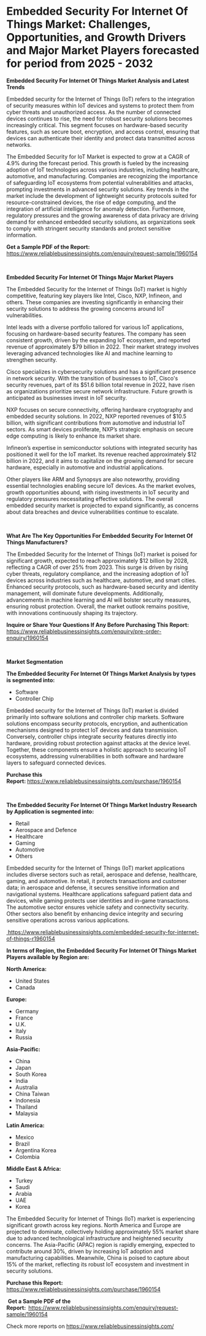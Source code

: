 <p><h1>Embedded Security For Internet Of Things Market: Challenges, Opportunities, and Growth Drivers and Major Market Players forecasted for period from 2025 - 2032</h1></p><p><strong>Embedded Security For Internet Of Things Market Analysis and Latest Trends</strong></p>
<p><p>Embedded security for the Internet of Things (IoT) refers to the integration of security measures within IoT devices and systems to protect them from cyber threats and unauthorized access. As the number of connected devices continues to rise, the need for robust security solutions becomes increasingly critical. This segment focuses on hardware-based security features, such as secure boot, encryption, and access control, ensuring that devices can authenticate their identity and protect data transmitted across networks.</p><p>The Embedded Security for IoT Market is expected to grow at a CAGR of 4.9% during the forecast period. This growth is fueled by the increasing adoption of IoT technologies across various industries, including healthcare, automotive, and manufacturing. Companies are recognizing the importance of safeguarding IoT ecosystems from potential vulnerabilities and attacks, prompting investments in advanced security solutions. Key trends in the market include the development of lightweight security protocols suited for resource-constrained devices, the rise of edge computing, and the integration of artificial intelligence for anomaly detection. Furthermore, regulatory pressures and the growing awareness of data privacy are driving demand for enhanced embedded security solutions, as organizations seek to comply with stringent security standards and protect sensitive information.</p></p>
<p><strong>Get a Sample PDF of the Report:&nbsp;</strong> <a href="https://www.reliablebusinessinsights.com/enquiry/request-sample/1960154?utm_campaign=3086&utm_medium=2&utm_source=Github&utm_content=ia&utm_term=10032025&utm_id=embedded-security-for-internet-of-things">https://www.reliablebusinessinsights.com/enquiry/request-sample/1960154</a></p>
<p>&nbsp;</p>
<p><strong>Embedded Security For Internet Of Things Major Market Players</strong></p>
<p><p>The Embedded Security for the Internet of Things (IoT) market is highly competitive, featuring key players like Intel, Cisco, NXP, Infineon, and others. These companies are investing significantly in enhancing their security solutions to address the growing concerns around IoT vulnerabilities.</p><p>Intel leads with a diverse portfolio tailored for various IoT applications, focusing on hardware-based security features. The company has seen consistent growth, driven by the expanding IoT ecosystem, and reported revenue of approximately $79 billion in 2022. Their market strategy involves leveraging advanced technologies like AI and machine learning to strengthen security.</p><p>Cisco specializes in cybersecurity solutions and has a significant presence in network security. With the transition of businesses to IoT, Cisco's security revenues, part of its $51.6 billion total revenue in 2022, have risen as organizations prioritize secure network infrastructure. Future growth is anticipated as businesses invest in IoT security.</p><p>NXP focuses on secure connectivity, offering hardware cryptography and embedded security solutions. In 2022, NXP reported revenues of $10.5 billion, with significant contributions from automotive and industrial IoT sectors. As smart devices proliferate, NXP’s strategic emphasis on secure edge computing is likely to enhance its market share.</p><p>Infineon’s expertise in semiconductor solutions with integrated security has positioned it well for the IoT market. Its revenue reached approximately $12 billion in 2022, and it aims to capitalize on the growing demand for secure hardware, especially in automotive and industrial applications.</p><p>Other players like ARM and Synopsys are also noteworthy, providing essential technologies enabling secure IoT devices. As the market evolves, growth opportunities abound, with rising investments in IoT security and regulatory pressures necessitating effective solutions. The overall embedded security market is projected to expand significantly, as concerns about data breaches and device vulnerabilities continue to escalate.</p></p>
<p>&nbsp;</p>
<p><strong>What Are The Key Opportunities For Embedded Security For Internet Of Things Manufacturers?</strong></p>
<p><p>The Embedded Security for the Internet of Things (IoT) market is poised for significant growth, expected to reach approximately $12 billion by 2028, reflecting a CAGR of over 25% from 2023. This surge is driven by rising cyber threats, regulatory compliance, and the increasing adoption of IoT devices across industries such as healthcare, automotive, and smart cities. Enhanced security protocols, such as hardware-based security and identity management, will dominate future developments. Additionally, advancements in machine learning and AI will bolster security measures, ensuring robust protection. Overall, the market outlook remains positive, with innovations continuously shaping its trajectory.</p></p>
<p><strong>Inquire or Share Your Questions If Any Before Purchasing This Report:</strong> <a href="https://www.reliablebusinessinsights.com/enquiry/pre-order-enquiry/1960154?utm_campaign=3086&utm_medium=2&utm_source=Github&utm_content=ia&utm_term=10032025&utm_id=embedded-security-for-internet-of-things">https://www.reliablebusinessinsights.com/enquiry/pre-order-enquiry/1960154</a></p>
<p>&nbsp;</p>
<p><strong>Market Segmentation</strong></p>
<p><strong>The Embedded Security For Internet Of Things Market Analysis by types is segmented into:</strong></p>
<p><ul><li>Software</li><li>Controller Chip</li></ul></p>
<p><p>Embedded security for the Internet of Things (IoT) market is divided primarily into software solutions and controller chip markets. Software solutions encompass security protocols, encryption, and authentication mechanisms designed to protect IoT devices and data transmission. Conversely, controller chips integrate security features directly into hardware, providing robust protection against attacks at the device level. Together, these components ensure a holistic approach to securing IoT ecosystems, addressing vulnerabilities in both software and hardware layers to safeguard connected devices.</p></p>
<p><strong>Purchase this Report:&nbsp;</strong><a href="https://www.reliablebusinessinsights.com/purchase/1960154?utm_campaign=3086&utm_medium=2&utm_source=Github&utm_content=ia&utm_term=10032025&utm_id=embedded-security-for-internet-of-things">https://www.reliablebusinessinsights.com/purchase/1960154</a></p>
<p>&nbsp;</p>
<p><strong>The Embedded Security For Internet Of Things Market Industry Research by Application is segmented into:</strong></p>
<p><ul><li>Retail</li><li>Aerospace and Defence</li><li>Healthcare</li><li>Gaming</li><li>Automotive</li><li>Others</li></ul></p>
<p><p>Embedded security for the Internet of Things (IoT) market applications includes diverse sectors such as retail, aerospace and defense, healthcare, gaming, and automotive. In retail, it protects transactions and customer data; in aerospace and defense, it secures sensitive information and navigational systems. Healthcare applications safeguard patient data and devices, while gaming protects user identities and in-game transactions. The automotive sector ensures vehicle safety and connectivity security. Other sectors also benefit by enhancing device integrity and securing sensitive operations across various applications.</p></p>
<p><a href="https://www.reliablebusinessinsights.com/embedded-security-for-internet-of-things-r1960154?utm_campaign=3086&utm_medium=2&utm_source=Github&utm_content=ia&utm_term=10032025&utm_id=embedded-security-for-internet-of-things">&nbsp;https://www.reliablebusinessinsights.com/embedded-security-for-internet-of-things-r1960154</a></p>
<p><strong>In terms of Region, the Embedded Security For Internet Of Things Market Players available by Region are:</strong></p>
<p>
    <p> <strong> North America: </strong>
        <ul>
            <li>United States</li>
            <li>Canada</li>
        </ul>
        </p> 
    <p> <strong> Europe: </strong>
        <ul>
            <li>Germany</li>
            <li>France</li>
            <li>U.K.</li>
            <li>Italy</li>
            <li>Russia</li>
        </ul>
        </p> 
    <p> <strong> Asia-Pacific: </strong>
        <ul>
            <li>China</li>
            <li>Japan</li>
            <li>South Korea</li>
            <li>India</li>
            <li>Australia</li>
            <li>China Taiwan</li>
            <li>Indonesia</li>
            <li>Thailand</li>
            <li>Malaysia</li>
        </ul>
        </p> 
    <p> <strong> Latin America: </strong>
        <ul>
            <li>Mexico</li>
            <li>Brazil</li>
            <li>Argentina Korea</li>
            <li>Colombia</li>
        </ul>
        </p> 
    <p> <strong> Middle East & Africa: </strong>
        <ul>
            <li>Turkey</li>
            <li>Saudi</li>
            <li>Arabia</li>
            <li>UAE</li>
            <li>Korea</li>
        </ul>
    </p>
    </p>
<p><p>The Embedded Security for Internet of Things (IoT) market is experiencing significant growth across key regions. North America and Europe are projected to dominate, collectively holding approximately 55% market share due to advanced technological infrastructure and heightened security concerns. The Asia-Pacific (APAC) region is rapidly emerging, expected to contribute around 30%, driven by increasing IoT adoption and manufacturing capabilities. Meanwhile, China is poised to capture about 15% of the market, reflecting its robust IoT ecosystem and investment in security solutions.</p></p>
<p><strong>Purchase this Report: </strong><a href="https://www.reliablebusinessinsights.com/purchase/1960154?utm_campaign=3086&utm_medium=2&utm_source=Github&utm_content=ia&utm_term=10032025&utm_id=embedded-security-for-internet-of-things">https://www.reliablebusinessinsights.com/purchase/1960154</a></p>
<p>&nbsp;<strong>Get a Sample PDF of the Report:&nbsp;&nbsp;</strong><a href="https://www.reliablebusinessinsights.com/enquiry/request-sample/1960154?utm_campaign=3086&utm_medium=2&utm_source=Github&utm_content=ia&utm_term=10032025&utm_id=embedded-security-for-internet-of-things">https://www.reliablebusinessinsights.com/enquiry/request-sample/1960154</a></p>
<p><strong></strong></p>
<p>Check more reports on <a href="https://www.reliablebusinessinsights.com/?utm_campaign=3086&utm_medium=2&utm_source=Github&utm_content=ia&utm_term=10032025&utm_id=embedded-security-for-internet-of-things">https://www.reliablebusinessinsights.com/</a></p>